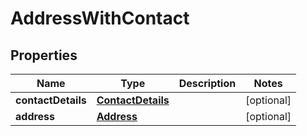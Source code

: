 # AddressWithContact

## Properties
Name | Type | Description | Notes
------------ | ------------- | ------------- | -------------
**contactDetails** | [**ContactDetails**](ContactDetails.md) |  |  [optional]
**address** | [**Address**](Address.md) |  |  [optional]
